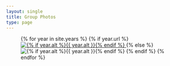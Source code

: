 ```yaml
---
layout: single
title: Group Photos
type: page
---
```


<figure class="third {{ include.class }}">
  {% for year in site.years %}
    {% if year.url %}
      <a href=
        {% if year.url contains "://" %}
          "{{ year.url }}"
        {% else %}
          "{{ year.url | relative_url }}"
        {% endif %}
        {% if year.title %}title="{{ year.title }}"{% endif %}
      >
        <img src=
          {% if year.thumbnail contains "://" %}
            "{{ year.thumbnail }}"
          {% else %}
            "{{ year.thumbnail | relative_url }}"
          {% endif %}
          alt="{% if year.alt %}{{ year.alt }}{% endif %}">
      </a>
    {% else %}
      <img src=
        {% if year.thumbnail contains "://" %}
          "{{ year.thumbnail }}"
        {% else %}
          "{{ year.thumbnail | relative_url }}"
        {% endif %}
        alt="{% if year.alt %}{{ year.alt }}{% endif %}">
    {% endif %}
  {% endfor %}
</figure>